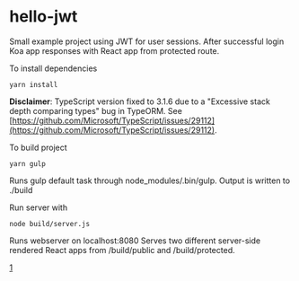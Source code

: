 # hello-jwt

Small example project using JWT for user sessions. After successful login Koa app responses with React app from protected route.

To install dependencies
```
yarn install
```

**Disclaimer**: TypeScript version fixed to 3.1.6 due to a "Excessive stack depth comparing types" bug in TypeORM. See [https://github.com/Microsoft/TypeScript/issues/29112](https://github.com/Microsoft/TypeScript/issues/29112).

To build project
```
yarn gulp
```
Runs gulp default task through node_modules/.bin/gulp.
Output is written to ./build

Run server with
```
node build/server.js
```
Runs webserver on localhost:8080
Serves two different server-side rendered React apps from /build/public and /build/protected.

[1](https://github.com/Microsoft/TypeScript/issues/29112)
